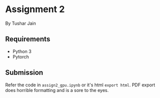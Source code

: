 # Assignment 2
By Tushar Jain

## Requirements
* Python 3
* Pytorch

## Submission
Refer the code in `assign2_gpu.ipynb` or it's html `export html`.
PDF export does horrible formatting and is a sore to the eyes.